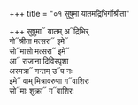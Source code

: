 +++
title = "०१ सुषुमा यातमद्रिभिर्गोश्रीता"

+++
सुषुमा᳓ यातम् अ᳓द्रिभिर्  
गो᳓श्रीता मत्सरा᳓ इमे᳓  
सो᳓मासो मत्सरा᳓ इमे᳓  
आ᳓ राजाना दिविस्पृशा  
अस्मत्रा᳓ गन्तम् उ᳓प नः  
इमे᳓ वाम् मित्रावरुणा ग᳓वाशिरः  
सो᳓माः शुक्रा᳓ ग᳓वाशिरः